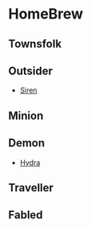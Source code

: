 # HomeBrew

## Townsfolk

## Outsider
- [Siren](https://github.com/yoyosource/BOTC-HomeBrew/tree/master/Outsider/Siren)

## Minion

## Demon
- [Hydra](https://github.com/yoyosource/BOTC-HomeBrew/tree/master/Demon/Hydra)

## Traveller

## Fabled
